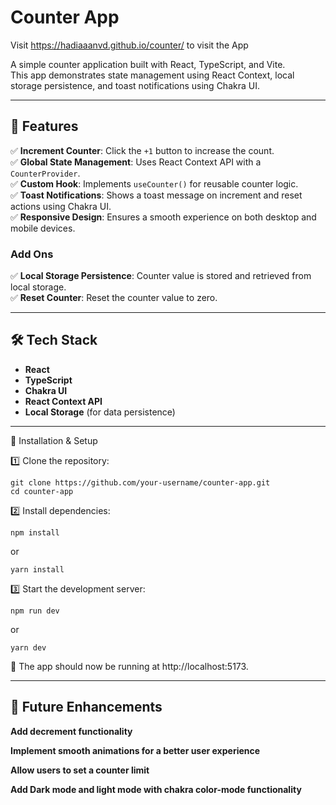# **Counter App**

Visit https://hadiaaanvd.github.io/counter/ to visit the App

A simple counter application built with React, TypeScript, and Vite.  
This app demonstrates state management using React Context, local storage persistence, and toast notifications using Chakra UI.


---


## 🚀 **Features**
✅ **Increment Counter**: Click the `+1` button to increase the count.  
✅ **Global State Management**: Uses React Context API with a `CounterProvider`.  
✅ **Custom Hook**: Implements `useCounter()` for reusable counter logic.  
✅ **Toast Notifications**: Shows a toast message on increment and reset actions using Chakra UI.  
✅ **Responsive Design**: Ensures a smooth experience on both desktop and mobile devices.  
### **Add Ons**
✅ **Local Storage Persistence**: Counter value is stored and retrieved from local storage.  
✅ **Reset Counter**: Reset the counter value to zero.  


---


## 🛠 **Tech Stack**
-  **React** 
-  **TypeScript**
-  **Chakra UI**
-  **React Context API** 
-  **Local Storage** (for data persistence)


---


🔧 Installation & Setup

1️⃣ Clone the repository:
```
git clone https://github.com/your-username/counter-app.git
cd counter-app
```
2️⃣ Install dependencies:
```
npm install
```
or
```
yarn install
```
3️⃣ Start the development server:
```
npm run dev
```
or
```
yarn dev
```
📍 The app should now be running at http://localhost:5173.


---


## **🔮 Future Enhancements**

 **Add decrement functionality**

 **Implement smooth animations for a better user experience**

 **Allow users to set a counter limit**

 **Add Dark mode and light mode with chakra color-mode functionality**




